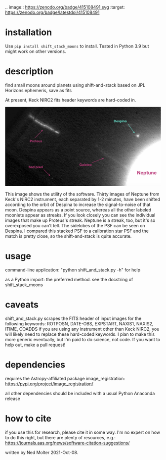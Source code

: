 .. image:: https://zenodo.org/badge/415108491.svg
   :target: https://zenodo.org/badge/latestdoi/415108491

# installation

Use `pip install shift_stack_moons` to install. Tested in Python 3.9 but might work on other versions.

# description
find small moons around planets using shift-and-stack based on JPL Horizons ephemeris, save as fits

At present, Keck NIRC2 fits header keywords are hard-coded in. 

![alt text](https://github.com/emolter/shift_stack_moons/blob/main/despina_pretty_picture.jpeg?raw=true)

This image shows the utility of the software. Thirty images of Neptune from Keck's NIRC2 instrument, each separated by 1-2 minutes, have been shifted according to the orbit of Despina to increase the signal-to-noise of that moon.  Despina appears as a point source, whereas all the other labeled moonlets appear as streaks. If you look closely you can see the individual images that make up Proteus's streak. Neptune is a streak, too, but it's so overexposed you can't tell. The sidelobes of the PSF can be seen on Despina. I compared this stacked PSF to a calibration star PSF and the match is pretty close, so the shift-and-stack is quite accurate.

# usage
command-line application: "python shift_and_stack.py -h" for help

as a Python import: the preferred method. see the docstring of shift\_stack\_moons

# caveats
shift_and_stack.py scrapes the FITS header of input images for the following keywords: ROTPOSN, DATE-OBS, EXPSTART, NAXIS1, NAXIS2, ITIME, COADDS
if you are using any instrument other than Keck NIRC2, you will likely need to replace these hard-coded keywords.
I plan to make this more generic eventually, but I'm paid to do science, not code. If you want to help out, make a pull request!

# dependencies
requires the Astropy-affiliated package image\_registration: https://pypi.org/project/image_registration/

all other dependencies should be included with a usual Python Anaconda release

# how to cite
if you use this for research, please cite it in some way.  I'm no expert on how to do this right, but there are plenty of resources, e.g.: https://journals.aas.org/news/software-citation-suggestions/

written by Ned Molter 2021-Oct-08.
